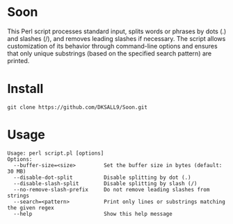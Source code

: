 # Soon
 This Perl script processes standard input, splits words or phrases by dots (.) and slashes (/), and removes leading slashes if necessary. The script allows customization of its behavior through command-line options and ensures that only unique substrings (based on the specified search pattern) are printed.

# Install
```
git clone https://github.com/DKSALL9/Soon.git
```

# Usage
```
Usage: perl script.pl [options]
Options:
  --buffer-size=<size>         Set the buffer size in bytes (default: 30 MB)
  --disable-dot-split          Disable splitting by dot (.)
  --disable-slash-split        Disable splitting by slash (/)
  --no-remove-slash-prefix     Do not remove leading slashes from strings
  --search=<pattern>           Print only lines or substrings matching the given regex
  --help                       Show this help message
```
